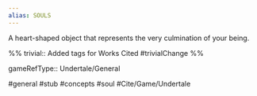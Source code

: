 ```yaml
---
alias: SOULS
---
```


A heart-shaped object that represents the very culmination of your being.

%%
trivial:: Added tags for Works Cited
#trivialChange 
%%

gameRefType:: Undertale/General

#general #stub #concepts #soul #Cite/Game/Undertale 
